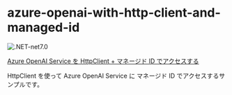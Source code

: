 # azure-openai-with-http-client-and-managed-id

![.NET-net7.0](https://img.shields.io/badge/.NET-net7.0-green)

[Azure OpenAI Service を HttpClient + マネージド ID でアクセスする](https://zenn.dev/karamem0/articles/2024_01_31_090000)

HttpClient を使って Azure OpenAI Service に マネージド ID でアクセスするサンプルです。
